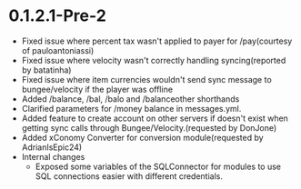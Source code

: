# 0.1.2.1-Pre-2

- Fixed issue where percent tax wasn't applied to payer for /pay(courtesy of pauloantoniassi)
- Fixed issue where velocity wasn't correctly handling syncing(reported by batatinha)
- Fixed issue where item currencies wouldn't send sync message to bungee/velocity if the player was offline
- Added /balance, /bal, /balo and /balanceother shorthands
- Clarified parameters for /money balance in messages.yml.
- Added feature to create account on other servers if doesn't exist when getting sync calls through Bungee/Velocity.(requested by DonJone)
- Added xConomy Converter for conversion module(requested by AdrianIsEpic24)
- Internal changes
  - Exposed some variables of the SQLConnector for modules to use SQL connections easier with different credentials.